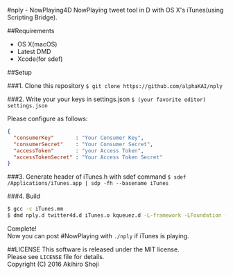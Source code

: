#nply - NowPlaying4D
NowPlaying tweet tool in D with OS X's iTunes(using Scripting Bridge).  

##Requirements

- OS X(macOS)
- Latest DMD
- Xcode(for sdef)
  
  
##Setup

###1. Clone this repository
`$ git clone https://github.com/alphaKAI/nply`

###2. Write your your keys in settings.json
`$ (your favorite editor) settings.json`

Please configure as follows:  

```json:settings.json
{
  "consumerKey"       : "Your Consumer Key",
  "consumerSecret"    : "Your Consumer Secret",
  "accessToken"       : "your Access Token",
  "accessTokenSecret" : "Your Access Token Secret"  
}
```

###3. Generate header of iTunes.h with sdef command
`$ sdef /Applications/iTunes.app | sdp -fh --basename iTunes`

###4. Build

```zsh
$ gcc -c iTunes.mm
$ dmd nply.d twitter4d.d iTunes.o kqueuez.d -L-framework -LFoundation -L-framework -LiTunesLibrary -L-framework -LScriptingBridge
```

Complete!  
Now you can post #NowPlaying with `./nply` if iTunes is playing.  

##LICENSE
This software is released under the MIT license.  
Please see `LICENSE` file for details.  
Copyright (C) 2016 Akihiro Shoji
